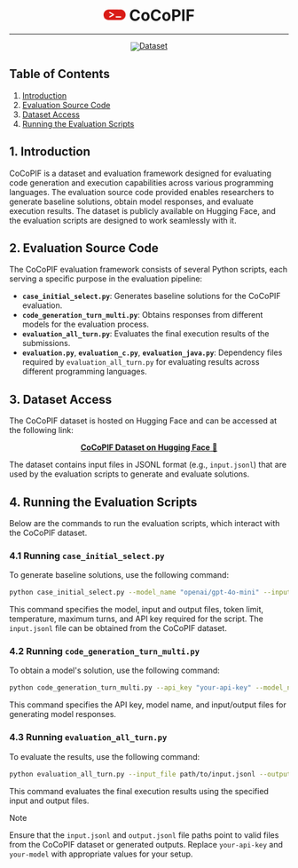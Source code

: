 <!-- markdownlint-disable first-line-h1 -->
<!-- markdownlint-disable html -->
<!-- markdownlint-disable no-duplicate-header -->

<div align="center" style="line-height: 1;">
  <h1><img src="icon2.png" width="40" alt=""> CoCoPIF</h1>
</div>
<hr>
<div align="center" style="line-height: 1;">
  <a href="https://huggingface.co/datasets/Han03430/CoCoPIF"><img alt="Dataset"
    src="https://img.shields.io/badge/%F0%9F%A4%97%20Dataset-CoCoPIF-ffc107?color=ffc107&logoColor=white"/></a>
</div>

## Table of Contents

1. [Introduction](#1-introduction)
2. [Evaluation Source Code](#2-evaluation-source-code)
3. [Dataset Access](#3-dataset-access)
4. [Running the Evaluation Scripts](#4-running-the-evaluation-scripts)

## 1. Introduction

CoCoPIF is a dataset and evaluation framework designed for evaluating code generation and execution capabilities across various programming languages. The evaluation source code provided enables researchers to generate baseline solutions, obtain model responses, and evaluate execution results. The dataset is publicly available on Hugging Face, and the evaluation scripts are designed to work seamlessly with it.

## 2. Evaluation Source Code

The CoCoPIF evaluation framework consists of several Python scripts, each serving a specific purpose in the evaluation pipeline:

- **`case_initial_select.py`**: Generates baseline solutions for the CoCoPIF evaluation.
- **`code_generation_turn_multi.py`**: Obtains responses from different models for the evaluation process.
- **`evaluation_all_turn.py`**: Evaluates the final execution results of the submissions.
- **`evaluation.py`**, **`evaluation_c.py`**, **`evaluation_java.py`**: Dependency files required by `evaluation_all_turn.py` for evaluating results across different programming languages.

## 3. Dataset Access

The CoCoPIF dataset is hosted on Hugging Face and can be accessed at the following link:

<div align="center">
  <a href="https://huggingface.co/datasets/Han03430/CoCoPIF"><b>CoCoPIF Dataset on Hugging Face</b> 🤗</a>
</div>

The dataset contains input files in JSONL format (e.g., `input.jsonl`) that are used by the evaluation scripts to generate and evaluate solutions.

## 4. Running the Evaluation Scripts

Below are the commands to run the evaluation scripts, which interact with the CoCoPIF dataset.

### 4.1 Running `case_initial_select.py`

To generate baseline solutions, use the following command:

```bash
python case_initial_select.py --model_name "openai/gpt-4o-mini" --input_file "path/to/input.jsonl" --output_file "path/to/output.jsonl" --max_tokens 4096 --temperature 0.2 --max_turns 3 --api_key "your-api-key"
```

This command specifies the model, input and output files, token limit, temperature, maximum turns, and API key required for the script. The `input.jsonl` file can be obtained from the CoCoPIF dataset.

### 4.2 Running `code_generation_turn_multi.py`

To obtain a model's solution, use the following command:

```bash
python code_generation_turn_multi.py --api_key "your-api-key" --model_name "your-model" --input_file "path/to/input.jsonl" --output_file "path/to/output.jsonl"
```

This command specifies the API key, model name, and input/output files for generating model responses.

### 4.3 Running `evaluation_all_turn.py`

To evaluate the results, use the following command:

```bash
python evaluation_all_turn.py --input_file path/to/input.jsonl --output_file path/to/output.jsonl
```

This command evaluates the final execution results using the specified input and output files.

> [!NOTE]
> Ensure that the `input.jsonl` and `output.jsonl` file paths point to valid files from the CoCoPIF dataset or generated outputs. Replace `your-api-key` and `your-model` with appropriate values for your setup.
